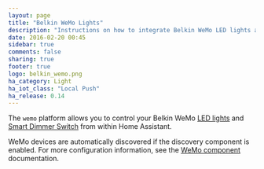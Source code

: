 ```yaml
---
layout: page
title: "Belkin WeMo Lights"
description: "Instructions on how to integrate Belkin WeMo LED lights and WeMo Dimmer Switch into Home Assistant."
date: 2016-02-20 00:45
sidebar: true
comments: false
sharing: true
footer: true
logo: belkin_wemo.png
ha_category: Light
ha_iot_class: "Local Push"
ha_release: 0.14
---
```



The `wemo` platform allows you to control your Belkin WeMo [LED lights](http://www.belkin.com/us/p/P-F5Z0489/) and [Smart Dimmer Switch](http://www.belkin.com/us/F7C059-Belkin/p/P-F7C059/) from within Home Assistant.

WeMo devices are automatically discovered if the discovery component is enabled. For more configuration information, see the [WeMo component](/components/wemo/) documentation.
